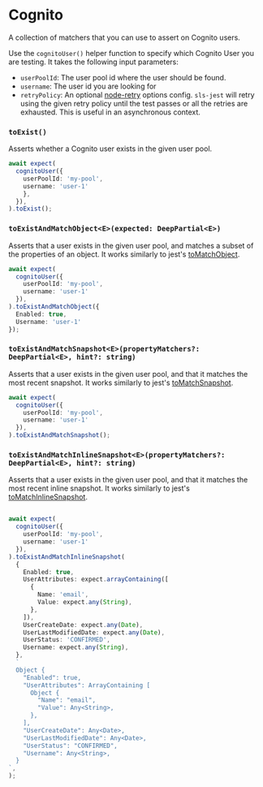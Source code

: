 # Cognito

A collection of matchers that you can use to assert on Cognito users.

Use the `cognitoUser()` helper function to specify which Cognito User you are testing. It takes the following input parameters:

- `userPoolId`: The user pool id where the user should be found.
- `username`: The user id you are looking for
- `retryPolicy`: An optional [node-retry](https://github.com/tim-kos/node-retry) options config. `sls-jest` will retry using the given retry policy until the test passes or all the retries are exhausted. This is useful in an asynchronous context.

### `toExist()`

Asserts whether a Cognito user exists in the given user pool.

```typescript
await expect(
  cognitoUser({
    userPoolId: 'my-pool',
    username: 'user-1'
    },
  }),
).toExist();
```

### `toExistAndMatchObject<E>(expected: DeepPartial<E>)`

Asserts that a user exists in the given user pool, and matches a subset of the properties of an object. It works similarly to jest's [toMatchObject](https://jestjs.io/docs/expect#tomatchobjectobject).

```typescript
await expect(
  cognitoUser({
    userPoolId: 'my-pool',
    username: 'user-1'
  }),
).toExistAndMatchObject({
  Enabled: true,
  Username: 'user-1'
});
```

### `toExistAndMatchSnapshot<E>(propertyMatchers?: DeepPartial<E>, hint?: string)`

Asserts that a user exists in the given user pool, and that it matches the most recent snapshot. It works similarly to jest's [toMatchSnapshot](https://jestjs.io/docs/expect#tomatchsnapshotpropertymatchers-hint).

```typescript
await expect(
  cognitoUser({
    userPoolId: 'my-pool',
    username: 'user-1'
  }),
).toExistAndMatchSnapshot();
```

### `toExistAndMatchInlineSnapshot<E>(propertyMatchers?: DeepPartial<E>, hint?: string)`

Asserts that a user exists in the given user pool, and that it matches the most recent inline snapshot. It works similarly to jest's [toMatchInlineSnapshot](https://jestjs.io/docs/expect#tomatchinlinesnapshotpropertymatchers-inlinesnapshot).

```typescript

await expect(
  cognitoUser({
    userPoolId: 'my-pool',
    username: 'user-1'
  }),
).toExistAndMatchInlineSnapshot(
  {
    Enabled: true,
    UserAttributes: expect.arrayContaining([
      {
        Name: 'email',
        Value: expect.any(String),
      },
    ]),
    UserCreateDate: expect.any(Date),
    UserLastModifiedDate: expect.any(Date),
    UserStatus: 'CONFIRMED',
    Username: expect.any(String),
  },
  `
  Object {
    "Enabled": true,
    "UserAttributes": ArrayContaining [
      Object {
        "Name": "email",
        "Value": Any<String>,
      },
    ],
    "UserCreateDate": Any<Date>,
    "UserLastModifiedDate": Any<Date>,
    "UserStatus": "CONFIRMED",
    "Username": Any<String>,
  }
`,
);
```
